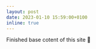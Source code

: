 ```yaml
---
layout: post
date: 2023-01-10 15:59:00+0100
inline: true
---
```


 Finished base cotent of this site :pushpin:
